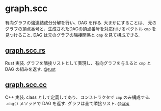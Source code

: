 # graph.scc

有向グラフの強連結成分分解を行い、DAG を作る.
大まかにすることは、
元のグラフの頂点番号と、生成されたDAGの頂点番号を対応付けるベクトル `cmp` を見つけること.
DAG は元のグラフの隣接関係と `cmp` を見て構成できる.

## [graph.scc.rs](graph.scc.rs)
Rust 実装. グラフを隣接リストとして表現し、有向グラフを与えると `cmp` と DAG の組みを返す.
@[rust](graph.scc.rs)

## [graph.scc.cc](graph.scc.cc)
C++ 実装. class として定義してあり、コンストラクタで `cmp` のみ構成する.
`.dag()` メソッドで DAG を返す.
グラフは全て隣接リスト.
@[cpp](graph.scc.cc)
